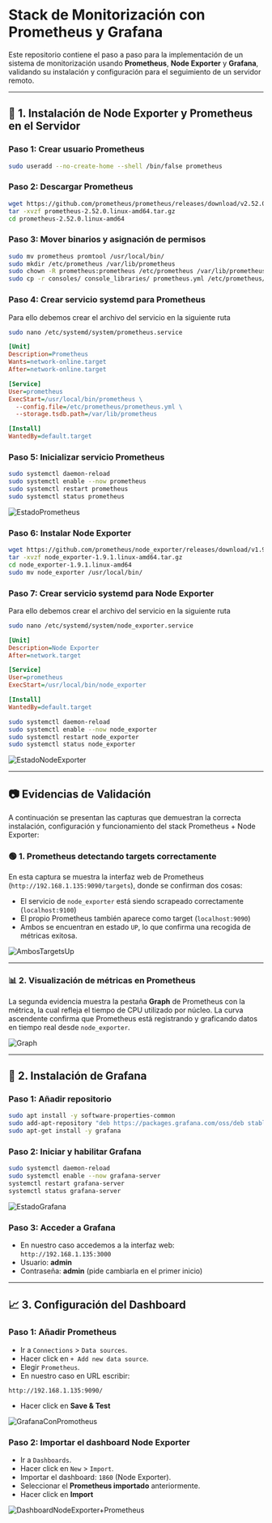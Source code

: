 # Stack de Monitorización con Prometheus y Grafana

Este repositorio contiene el paso a paso para la implementación de un sistema de monitorización usando **Prometheus**, **Node Exporter** y **Grafana**, validando su instalación y configuración para el seguimiento de un servidor remoto.

---

## 🔧 1. Instalación de Node Exporter y Prometheus en el Servidor

### Paso 1: Crear usuario Prometheus
```bash
sudo useradd --no-create-home --shell /bin/false prometheus
```

### Paso 2: Descargar Prometheus
```bash
wget https://github.com/prometheus/prometheus/releases/download/v2.52.0/prometheus-2.52.0.linux-amd64.tar.gz
tar -xvzf prometheus-2.52.0.linux-amd64.tar.gz
cd prometheus-2.52.0.linux-amd64
```

### Paso 3: Mover binarios y asignación de permisos
```bash
sudo mv prometheus promtool /usr/local/bin/
sudo mkdir /etc/prometheus /var/lib/prometheus
sudo chown -R prometheus:prometheus /etc/prometheus /var/lib/prometheus
sudo cp -r consoles/ console_libraries/ prometheus.yml /etc/prometheus/
```

### Paso 4: Crear servicio systemd para Prometheus 

Para ello debemos crear el archivo del servicio en la siguiente ruta 
```bash
sudo nano /etc/systemd/system/prometheus.service
```

```ini
[Unit]
Description=Prometheus
Wants=network-online.target
After=network-online.target

[Service]
User=prometheus
ExecStart=/usr/local/bin/prometheus \
  --config.file=/etc/prometheus/prometheus.yml \
  --storage.tsdb.path=/var/lib/prometheus

[Install]
WantedBy=default.target
```

### Paso 5: Inicializar servicio Prometheus
```bash
sudo systemctl daemon-reload
sudo systemctl enable --now prometheus
sudo systemctl restart prometheus
sudo systemctl status prometheus
```

![EstadoPrometheus](assets/EstadoPrometheus.png) 

### Paso 6: Instalar Node Exporter
```bash
wget https://github.com/prometheus/node_exporter/releases/download/v1.9.1/node_exporter-1.9.1.linux-amd64.tar.gz
tar -xvzf node_exporter-1.9.1.linux-amd64.tar.gz
cd node_exporter-1.9.1.linux-amd64
sudo mv node_exporter /usr/local/bin/
```

### Paso 7: Crear servicio systemd para Node Exporter 

Para ello debemos crear el archivo del servicio en la siguiente ruta 
```bash
sudo nano /etc/systemd/system/node_exporter.service
```

```ini
[Unit]
Description=Node Exporter
After=network.target

[Service]
User=prometheus
ExecStart=/usr/local/bin/node_exporter

[Install]
WantedBy=default.target
```

```bash
sudo systemctl daemon-reload
sudo systemctl enable --now node_exporter
sudo systemctl restart node_exporter
sudo systemctl status node_exporter
```

![EstadoNodeExporter](assets/EstadoNodeExporter.png) 

---

## 📷 Evidencias de Validación 

A continuación se presentan las capturas que demuestran la correcta instalación, configuración y funcionamiento del stack Prometheus + Node Exporter:


### 🟢 1. Prometheus detectando targets correctamente

En esta captura se muestra la interfaz web de Prometheus (`http://192.168.1.135:9090/targets`), donde se confirman dos cosas:

- El servicio de `node_exporter` está siendo scrapeado correctamente (`localhost:9100`)
- El propio Prometheus también aparece como target (`localhost:9090`)
- Ambos se encuentran en estado `UP`, lo que confirma una recogida de métricas exitosa.

![AmbosTargetsUp](assets/AmbosTargetsUp.png) 

---

### 📊 2. Visualización de métricas en Prometheus

La segunda evidencia muestra la pestaña **Graph** de Prometheus con la métrica, la cual refleja el tiempo de CPU utilizado por núcleo. La curva ascendente confirma que Prometheus está registrando y graficando datos en tiempo real desde `node_exporter`. 

![Graph](assets/Graph.png) 

--- 


## 🧭 2. Instalación de Grafana

### Paso 1: Añadir repositorio
```bash
sudo apt install -y software-properties-common
sudo add-apt-repository "deb https://packages.grafana.com/oss/deb stable main"
sudo apt-get install -y grafana
```

### Paso 2: Iniciar y habilitar Grafana
```bash
sudo systemctl daemon-reload
sudo systemctl enable --now grafana-server
systemctl restart grafana-server
systemctl status grafana-server
```

![EstadoGrafana](assets/EstadoGrafana.png) 


### Paso 3: Acceder a Grafana

- En nuestro caso accedemos a la interfaz web: `http://192.168.1.135:3000` 
- Usuario: **admin**  
- Contraseña: **admin** (pide cambiarla en el primer inicio) 

---

## 📈 3. Configuración del Dashboard

### Paso 1: Añadir Prometheus

- Ir a `Connections` > `Data sources`.
- Hacer click en `+ Add new data source`.
- Elegir `Prometheus`.
- En nuestro caso en URL escribir:
```arduino
http://192.168.1.135:9090/
```
- Hacer click en **Save & Test**

![GrafanaConPromotheus](assets/GrafanaConPromotheus.png) 

### Paso 2: Importar el dashboard Node Exporter 

- Ir a `Dashboards`.
- Hacer click en `New` > `Import`.
- Importar el dashboard: `1860` (Node Exporter).
- Seleccionar el **Prometheus importado** anteriormente.
- Hacer click en **Import**

![DashboardNodeExporter+Prometheus](assets/DashboardNodeExporter+Prometheus.png) 










